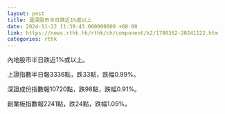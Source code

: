```yaml
---
layout: post
title: 滬深股市半日跌近1%或以上
date: 2024-11-22 11:39:43.000000000 +08:00
link: https://news.rthk.hk/rthk/ch/component/k2/1780362-20241122.htm
categories: rthk
---
```


內地股市半日跌近1%或以上。

上證指數半日報3336點，跌33點，跌幅0.99%。

深證成份指數報10720點，跌98點，跌幅0.91%。

創業板指數報2241點，跌24點，跌幅1.09%。

